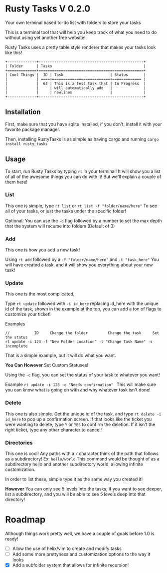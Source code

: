 # Rusty Tasks V 0.2.0
Your own terminal based to-do list with folders to store your tasks

This is a terminal tool that will help you keep track of what you need to do without using yet another free website!

Rusty Tasks uses a pretty table style renderer that makes your tasks look like this!

```
+-------------+-----------------------------------------------+
| Folder      | Tasks                                         |
+=============+===============================================+
| Cool Things |  ID | Task                     | Status       |
|             | ====+==========================+============= |
|             |  63 | This is a test task that | In Progress  |
|             |     | will automatically add   |              |
|             |     | newlines                 |              |
+-------------+-----------------------------------------------+
```

## Installation
First, make sure that you have sqlite installed, if you don't, install it with your favorite package manager.

Then, installing RustyTasks is as simple as having cargo and running ```cargo install rusty_tasks```

## Usage
To start, run Rusty Tasks by typing ```rt``` in your terminal! It will show you a list of all of the
awesome things you can do with it! But we'll explain a couple of them here!

### List
This one is simple, type ```rt list``` or ```rt list -f "folder/name/here"``` To see all of your tasks, or just the tasks under the specific folder!

Optional: You can use the ```-d``` flag followed by a number to set the max depth that the system will recurse into folders (Default of 3)

### Add

This one is how you add a new task!

Using ```rt add``` followed by a ```-f "folder/name/here"``` and ```-t "task_here"``` You will have created a task, and it will show you everything about your new task!

### Update

This one is the most complicated,

Type ```rt update``` followed with ```-i id_here``` replacing id_here with the unique id of the task, shown in the example at the top, you can add a ton of flags to customize your ticket!

Examples

```
//           ID     Change the folder         Change the task     Set the status
rt update -i 123 -f "New Folder Location" -t "Change Task Name" -s incomplete
```
That is a simple example, but it will do what you want.

**You Can However** Set Custom Statuses!

Using the ```-c``` flag, you can set the status of your task to whatever you want!

Example
```rt update -i 123 -c "Needs confirmation" ```
This will make sure you can know what is going on with and why whatever task isn't done!

### Delete
This one is also simple. Get the unique id of the task, and type ```rt delete -i id_here``` to pop up a confirmation screen.
If that looks like the ticket you were wanting to delete, type ```Y``` or ```YES``` to confirm the deletion. If it isn't the right ticket, type any other character to cancel!

### Directories
This one is cool! Any paths with a ```/``` character think of the path that follows as a subdirectory!
Ex: ```hello/world```
This command would be thought of as a subdirectory hello and another subdirectory world, allowing infinite customization.

In order to list these, simple type it as the same way you created it!

**However** You can only see 5 levels into the tasks, if you want to see deeper, list a subdirectory, and you will be able to see 5 levels deep into that directory!

# Roadmap

Although things work pretty well, we have a couple of goals before 1.0 is ready!

- [ ] Allow the use of helix/vim to create and modify tasks
- [ ] Add some more prettyness and customization options to the way it looks
- [x] Add a subfolder system that allows for infinite recursion!
